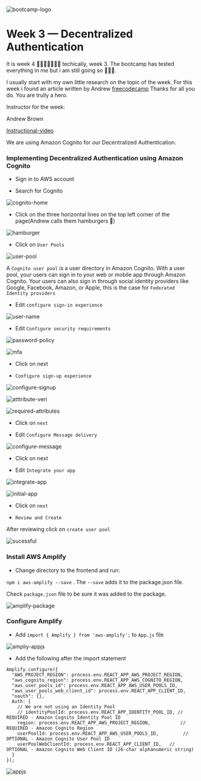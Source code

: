 

![bootcamp-logo](https://user-images.githubusercontent.com/113374279/224373745-c389f866-e46f-440c-a518-841c0f0ad94a.png)


# Week 3 — Decentralized Authentication

It is week 4 💃🏽💃🏽💃🏽💃 techically, week 3. The bootcamp has tested everything in me but i am still going so 💪💪💪.

I usually start with my own little research on the topic of the week. For this week i found an article written by Andrew [freecodecamp](https://www.freecodecamp.org/news/how-to-run-your-own-decentralized-authentication-service-using-authn/) Thanks for all you do. You are trully a hero.

Instructor for the week: 

Andrew Brown

[Instructional-video](https://www.youtube.com/live/9obl7rVgzJw?feature=share)

We are using Amazon Cognito for our Decentralized Authentication.

### Implementing Decentralized Authentication using Amazon Cognito

- Sign in to AWS account

- Search for Cognito

![cognito-home](https://user-images.githubusercontent.com/113374279/224384810-0f6ba21e-dcc9-48ee-ad4e-547436b4d995.png)

- Click on the three horizontal lines on the top left corner of the page(Andrew calls them hamburgers 🤣)

![hamburger](https://user-images.githubusercontent.com/113374279/224385532-295080c6-a435-4504-9bf1-f1ce038051d0.png)

- Click on `User Pools`

![user-pool](https://user-images.githubusercontent.com/113374279/224386285-b2c9c545-9a34-4252-a9f0-b8f765f9b70f.png)

A  `Cognito user pool` is a user directory in Amazon Cognito. With a user pool, your users can sign in to your web or mobile app through Amazon Cognito. Your users can also sign in through social identity providers like Google, Facebook, Amazon, or Apple, this is the case for `Federated Identity providers` 

- Edit `configure sign-in experience`

![user-name](https://user-images.githubusercontent.com/113374279/224389873-c94a3bd0-4a34-4a25-a009-4396d12253f0.png)

-  Edit `Configure security requirements`

![password-policy](https://user-images.githubusercontent.com/113374279/224467526-6710f6a7-bc2b-40e4-851e-fb5aa9497216.png)


![mfa](https://user-images.githubusercontent.com/113374279/224467562-35ddfb25-4aa5-46b4-892a-20f185c7d61f.png)

- Click on next

- `Configure sign-up experience`

![configure-signup](https://user-images.githubusercontent.com/113374279/224468282-4facc421-710c-4e62-8e4c-dfa91e90efba.png)


![atttribute-veri](https://user-images.githubusercontent.com/113374279/224468433-feb710a2-cbbd-41ab-bec4-0f42763f173f.png)


![required-attributes](https://user-images.githubusercontent.com/113374279/224468447-ffb3ab16-3368-47fa-8743-cacfd0748843.png)

- Click on `next`

- Edit `Configure Message delivery`

![configure-message](https://user-images.githubusercontent.com/113374279/224476292-d5ce3436-c81f-4b92-9507-6769aaa0b7d3.png)

- Click on next

- Edit `Integrate your app`


![integrate-app](https://user-images.githubusercontent.com/113374279/224596941-5d354bb3-0d4f-4ce9-93a9-f28346b9b3c0.png)


![initial-app](https://user-images.githubusercontent.com/113374279/224596974-543df972-7de9-49f9-be5d-739e33126a97.png)

- Click on `next`

-   `Review and Create`

After reviewing click on `create user pool`

![sucessful](https://user-images.githubusercontent.com/113374279/224598278-556dc050-3a00-4b4e-b026-7523e12b8c98.png)


### Install AWS Amplify

- Change directory to the frontend and run: 

`npm i aws-amplify --save` . The `--save` adds it to the package.json file.

Check  `package.json` file to be sure it was added to the package.

![amplify-package](https://user-images.githubusercontent.com/113374279/225452221-1e0e94ea-8e32-425c-9964-5463e6b64c2f.png)

### Configure Amplify

- Add `import { Amplify } from 'aws-amplify';`  to  `App.js` file


![ampliy-appjs](https://user-images.githubusercontent.com/113374279/225455578-1442f195-b1fc-4b69-a58f-45eca8840c94.png)


- Add the following after the import statement


```
Amplify.configure({
  "AWS_PROJECT_REGION": process.env.REACT_APP_AWS_PROJECT_REGION,
  "aws_cognito_region": process.env.REACT_APP_AWS_COGNITO_REGION,
  "aws_user_pools_id": process.env.REACT_APP_AWS_USER_POOLS_ID,
  "aws_user_pools_web_client_id": process.env.REACT_APP_CLIENT_ID,
  "oauth": {},
  Auth: {
    // We are not using an Identity Pool
    // identityPoolId: process.env.REACT_APP_IDENTITY_POOL_ID, // REQUIRED - Amazon Cognito Identity Pool ID
    region: process.env.REACT_APP_AWS_PROJECT_REGION,           // REQUIRED - Amazon Cognito Region
    userPoolId: process.env.REACT_APP_AWS_USER_POOLS_ID,         // OPTIONAL - Amazon Cognito User Pool ID
    userPoolWebClientId: process.env.REACT_APP_CLIENT_ID,   // OPTIONAL - Amazon Cognito Web Client ID (26-char alphanumeric string)
  }
});

```

![appjs](https://user-images.githubusercontent.com/113374279/225455745-8ee4b69b-93d8-4980-b0a9-88ba52f9f158.png)


















